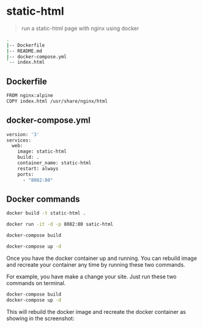 # static-html
> run a static-html page with nginx using docker
```bash
.
|-- Dockerfile
|-- README.md
|-- docker-compose.yml
`-- index.html
```

## Dockerfile
```bash
FROM nginx:alpine
COPY index.html /usr/share/nginx/html
```

## docker-compose.yml
```bash
version: '3'
services:
  web:
    image: static-html
    build: .
    container_name: static-html
    restart: always
    ports:
      - "8082:80"
```

## Docker commands

```bash
docker build -t static-html .
```
```bash
docker run -it -d -p 8082:80 satic-html
```
```bash
docker-compose build
```
```bash
docker-compose up -d
```

Once you have the docker container up and running. You can rebuild image and recreate your container any time by running these two commands.

For example, you have make a change your site. Just run these two commands on terminal.
```bash
docker-compose build
docker-compose up -d
```
This will rebuild the docker image and recreate the docker container as showing in the screenshot: